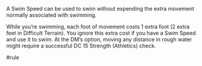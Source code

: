 A Swim Speed can be used to swim without expending the extra movement normally associated with swimming.

While you’re swimming, each foot of movement costs 1 extra foot (2 extra feet in Difficult Terrain). You ignore this extra cost if you have a Swim Speed and use it to swim. At the DM’s option, moving any distance in rough water might require a successful DC 15 Strength (Athletics) check.

#rule